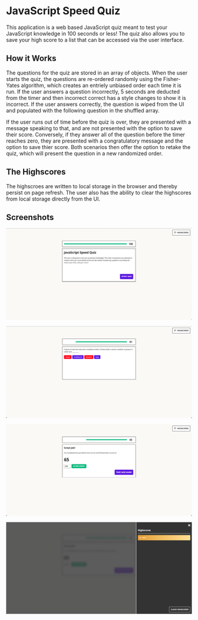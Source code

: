 # JavaScript Speed Quiz

This application is a web based JavaScript quiz meant to test your JavaScript knowledge in 100 seconds or less! The quiz also allows you to save your high score to a list that can be accessed via the user interface.

## How it Works

The questions for the quiz are stored in an array of objects. When the user starts the quiz, the questions are re-ordered randomly using the Fisher-Yates algorithm, which creates an entriely unbiased order each time it is run. If the user answers a question incorrectly, 5 seconds are deducted from the timer and then incorrect correct has a style changes to show it is incorrect. If the user answers correctly, the question is wiped from the UI and populated with the following question in the shuffled array. 

If the user runs out of time before the quiz is over, they are presented with a message speaking to that, and are not presented with the option to save their score. Conversely, if they answer all of the question before the timer reaches zero, they are presented with a congratulatory message and the option to save thier score. Both scenarios then offer the option to retake the quiz, which will present the question in a new randomized order.

## The Highscores

The highscroes are written to local storage in the browser and thereby persist on page refresh. The user also has the ability to clear the highscores from local storage directly from the UI. 

## Screenshots

![Image of Password Generator Component.](img/jsQuizLanding.png)

![Image of Password Generator Component.](img/jsQuizIncorrectAnswers.png)

![Image of Password Generator Component.](img/jsQuizSuccess.png)

![Image of Password Generator Component.](img/jsQuizHighscores.png)
